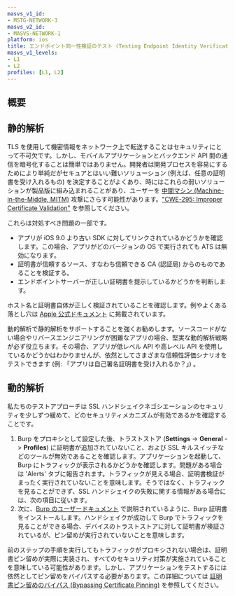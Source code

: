 ```yaml
---
masvs_v1_id:
- MSTG-NETWORK-3
masvs_v2_id:
- MASVS-NETWORK-1
platform: ios
title: エンドポイント同一性検証のテスト (Testing Endpoint Identity Verification)
masvs_v1_levels:
- L1
- L2
profiles: [L1, L2]
---
```


## 概要

## 静的解析

TLS を使用して機密情報をネットワーク上で転送することはセキュリティにとって不可欠です。しかし、モバイルアプリケーションとバックエンド API 間の通信を暗号化することは簡単ではありません。開発者は開発プロセスを容易にするためにより単純だがセキュアとはいい難いソリューション (例えば、任意の証明書を受け入れるもの) を決定することがよくあり、時にはこれらの弱いソリューションが製品版に組み込まれることがあり、ユーザーを [中間マシン (Machine-in-the-Middle, MITM)](../../../Document/0x04f-Testing-Network-Communication.md#intercepting-network-traffic-through-mitm) 攻撃にさらす可能性があります。["CWE-295: Improper Certificate Validation"](https://cwe.mitre.org/data/definitions/295.html "CWE-295: Improper Certificate Validation") を参照してください。

これらは対処すべき問題の一部です。

- アプリが iOS 9.0 より古い SDK に対してリンクされているかどうかを確認します。この場合、アプリがどのバージョンの OS で実行されても ATS は無効になります。
- 証明書が信頼するソース、すなわち信頼できる CA (認証局) からのものであることを検証する。
- エンドポイントサーバーが正しい証明書を提示しているかどうかを判断します。

ホスト名と証明書自体が正しく検証されていることを確認します。例やよくある落とし穴は [Apple 公式ドキュメント](https://developer.apple.com/documentation/security/preventing_insecure_network_connections "Preventing Insecure Network Connections") に掲載されています。

動的解析で静的解析をサポートすることを強くお勧めします。ソースコードがない場合やリバースエンジニアリングが困難なアプリの場合、堅実な動的解析戦略が必ず役立ちます。その場合、アプリが低レベル API や高レベル API を使用しているかどうかはわかりませんが、依然としてさまざまな信頼性評価シナリオをテストできます (例: 「アプリは自己署名証明書を受け入れるか？」) 。

## 動的解析

私たちのテストアプローチは SSL ハンドシェイクネゴシエーションのセキュリティを少しずつ緩めて、どのセキュリティメカニズムが有効であるかを確認することです。

1. Burp をプロキシとして設定した後、トラストストア (**Settings** -> **General** -> **Profiles**) に証明書が追加されていないこと、および SSL キルスイッチなどのツールが無効であることを確認します。アプリケーションを起動して、Burp にトラフィックが表示されるかどうかを確認します。問題がある場合は 'Alerts' タブに報告されます。トラフィックが見える場合、証明書検証がまったく実行されていないことを意味します。そうではなく、トラフィックを見ることができず、SSL ハンドシェイクの失敗に関する情報がある場合には、次の項目に従います。
2. 次に、[Burp のユーザードキュメント](https://support.portswigger.net/customer/portal/articles/1841109-installing-burp-s-ca-certificate-in-an-ios-device "Installing Burp\'s CA Certificate in an iOS Device") で説明されているように、Burp 証明書をインストールします。ハンドシェイクが成功して Burp でトラフィックを見ることができる場合、デバイスのトラストストアに対して証明書が検証されているが、ピン留めが実行されていないことを意味します。

前のステップの手順を実行してもトラフィックがプロキシされない場合は、証明書ピン留めが実際に実装され、すべてのセキュリティ対策が実施されていることを意味している可能性があります。しかし、アプリケーションをテストするには依然としてピン留めをバイパスする必要があります。この詳細については [証明書ピン留めのバイパス (Bypassing Certificate Pinning)](../../../techniques/ios/MASTG-TECH-0064.md) を参照してください。
